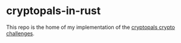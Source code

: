 # cryptopals-in-rust

This repo is the home of my implementation of the [cryptopals crypto challenges](https://cryptopals.com/sets/1).
